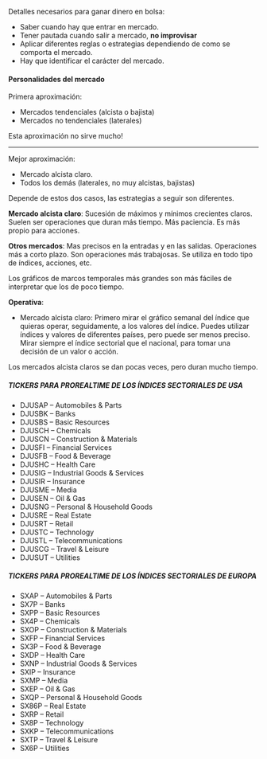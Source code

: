 
Detalles necesarios para ganar dinero en bolsa:

- Saber cuando hay que entrar en mercado.
- Tener pautada cuando salir a mercado, **no improvisar**
- Aplicar diferentes reglas o estrategias dependiendo de como se comporta el mercado.
- Hay que identificar el carácter del mercado.


#### Personalidades del mercado

Primera aproximación:

- Mercados tendenciales (alcista o bajista)
- Mercados no tendenciales (laterales)

Esta aproximación no sirve mucho!

------------

Mejor aproximación:

- Mercado alcista claro.
- Todos los demás (laterales, no muy alcistas, bajistas)

Depende de estos dos casos, las estrategias a seguir son diferentes.

**Mercado alcista claro**:  Sucesión de máximos y mínimos crecientes claros. Suelen ser operaciones que duran más tiempo. Más paciencia. Es más propio para acciones.

**Otros mercados**: Mas precisos en la entradas y en las salidas. Operaciones más a corto plazo. Son operaciones más trabajosas. Se utiliza en todo tipo de índices, acciones, etc.

Los gráficos de marcos temporales más grandes son más fáciles de interpretar que los de poco tiempo.

**Operativa**: 
- Mercado alcista claro: Primero mirar el gráfico semanal del índice que quieras operar, seguidamente, a los valores del índice. Puedes utilizar índices y valores de diferentes países, pero puede ser menos preciso. Mirar siempre el índice sectorial que el nacional, para tomar una decisión de un valor o acción.


Los mercados alcista claros se dan pocas veces, pero duran mucho tiempo.


#####   TICKERS PARA PROREALTIME DE LOS ÍNDICES SECTORIALES DE USA

- DJUSAP – Automobiles & Parts
- DJUSBK – Banks
- DJUSBS – Basic Resources
- DJUSCH – Chemicals
- DJUSCN – Construction & Materials
- DJUSFI – Financial Services
- DJUSFB – Food & Beverage
- DJUSHC – Health Care
- DJUSIG – Industrial Goods & Services
- DJUSIR – Insurance
- DJUSME – Media
- DJUSEN – Oil & Gas
- DJUSNG – Personal & Household Goods
- DJUSRE – Real Estate
- DJUSRT – Retail
- DJUSTC – Technology
- DJUSTL – Telecommunications
- DJUSCG – Travel & Leisure
- DJUSUT – Utilities

##### **TICKERS PARA PROREALTIME DE LOS ÍNDICES SECTORIALES DE EUROPA**

- SXAP – Automobiles & Parts
- SX7P – Banks
- SXPP – Basic Resources
- SX4P – Chemicals
- SXOP – Construction & Materials
- SXFP – Financial Services
- SX3P – Food & Beverage
- SXDP – Health Care
- SXNP – Industrial Goods & Services
- SXIP – Insurance
- SXMP – Media
- SXEP – Oil & Gas
- SXQP – Personal & Household Goods
- SX86P – Real Estate
- SXRP – Retail
- SX8P – Technology
- SXKP – Telecommunications
- SXTP – Travel & Leisure
- SX6P – Utilities
